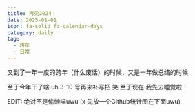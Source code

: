 ```yaml
---
title: 再见2024！
date: 2025-01-01
icon: fa-solid fa-calendar-days
category: daily
tag:
  - 跨年
  - 日常
---
```



又到了一年一度的跨年（什么废话）的时候，又是一年做总结的时候

至于今年干了啥 uh 3-10 号再来补写把 笑 至于现在 我先去睡觉啦！

EDIT: 绝对不是偷懒喵uwu (x 先放一个Github统计图在下面uwu)

<GithubUserStats users="Pysio2007" :year="2024" />
